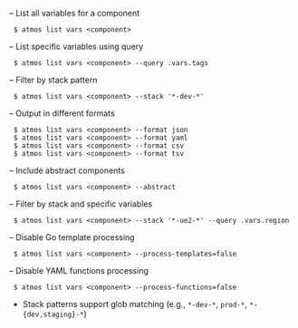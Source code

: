 – List all variables for a component
```
 $ atmos list vars <component>
```

– List specific variables using query
```
 $ atmos list vars <component> --query .vars.tags
```

– Filter by stack pattern
```
 $ atmos list vars <component> --stack '*-dev-*'
```

– Output in different formats
```
 $ atmos list vars <component> --format json
 $ atmos list vars <component> --format yaml
 $ atmos list vars <component> --format csv
 $ atmos list vars <component> --format tsv
```

– Include abstract components
```
 $ atmos list vars <component> --abstract
```

– Filter by stack and specific variables
```
 $ atmos list vars <component> --stack '*-ue2-*' --query .vars.region
```

– Disable Go template processing
```
 $ atmos list vars <component> --process-templates=false
```

– Disable YAML functions processing
```
 $ atmos list vars <component> --process-functions=false
```

- Stack patterns support glob matching (e.g., `*-dev-*`, `prod-*`, `*-{dev,staging}-*`)

